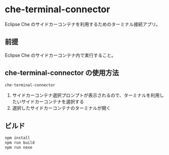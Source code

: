 # che-terminal-connector

Eclipse Che のサイドカーコンテナを利用するためのターミナル接続アプリ。

## 前提

Eclipse Che のサイドカーコンテナ内で実行すること。

## che-terminal-connector の使用方法

```sh
che-terminal-connector
```

1. サイドカーコンテナ選択プロンプトが表示されるので、ターミナルを利用したいサイドカーコンテナを選択する
2. 選択したサイドカーコンテナのターミナルが開く

## ビルド

```sh
npm install
npm run build
npm run nexe
```

